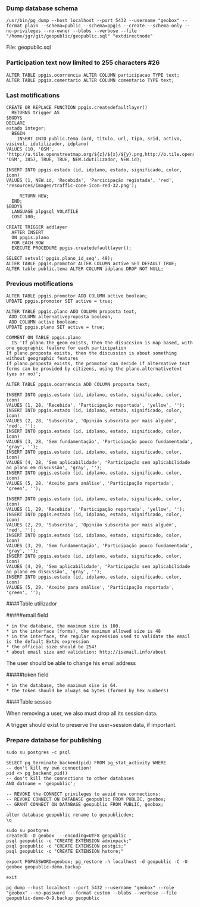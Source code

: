 ### Dump database schema

```
/usr/bin/pg_dump --host localhost --port 5432 --username "geobox" --format plain --schema=public --schema=ppgis --create --schema-only --no-privileges --no-owner --blobs --verbose --file "/home/jgr/git/geopublic/geopublic.sql" "extdirectnode"
```

File: geopublic.sql 

### Participation text now limited to 255 characters #26

```
ALTER TABLE ppgis.ocorrencia ALTER COLUMN participacao TYPE text;
ALTER TABLE ppgis.comentario ALTER COLUMN comentario TYPE text;
```

### Last motifications

```
CREATE OR REPLACE FUNCTION ppgis.createdefaultlayer()
  RETURNS trigger AS
$BODY$
DECLARE
estado integer;
  BEGIN
    INSERT INTO public.tema (ord, titulo, url, tipo, srid, activo, visivel, idutilizador, idplano)
VALUES (10, 'OSM', 'http://a.tile.openstreetmap.org/${z}/${x}/${y}.png,http://b.tile.openstreetmap.org/${z}/${x}/${y}.png,http://c.tile.openstreetmap.org/${z}/${x}/${y}.png',
'OSM', 3857, TRUE, TRUE, NEW.idutilizador, NEW.id);

INSERT INTO ppgis.estado (id, idplano, estado, significado, color, icon)
VALUES (1, NEW.id, 'Recebida', 'Parcicipação registada', 'red', 'resources/images/traffic-cone-icon-red-32.png');

     RETURN NEW;
  END;
$BODY$
  LANGUAGE plpgsql VOLATILE
  COST 100;

CREATE TRIGGER addlayer
  AFTER INSERT
  ON ppgis.plano
  FOR EACH ROW
  EXECUTE PROCEDURE ppgis.createdefaultlayer();
```

```
SELECT setval('ppgis.plano_id_seq', 49);
ALTER TABLE ppgis.promotor ALTER COLUMN active SET DEFAULT TRUE;
ALTER table public.tema ALTER COLUMN idplano DROP NOT NULL;
```
### Previous motifications

```
ALTER TABLE ppgis.promotor ADD COLUMN active boolean;
UPDATE ppgis.promotor SET active = true;

ALTER TABLE ppgis.plano ADD COLUMN proposta text,
 ADD COLUMN alternativeproposta boolean,
 ADD COLUMN active boolean;
UPDATE ppgis.plano SET active = true;

COMMENT ON TABLE ppgis.plano
  IS 'If plano.the_geom exists, then the disuccsion is map based, with one geographic feature for each participation
If plano.proposta exists, then the discussion is about something without geographic features
If plano.proposta exists, the promotor can decide if alternative text forms can be provided by citizens, using the plano.alternativetext (yes or no)';

ALTER TABLE ppgis.ocorrencia ADD COLUMN proposta text;

INSERT INTO ppgis.estado (id, idplano, estado, significado, color, icon)
VALUES (1, 28, 'Recebida', 'Participação reportada', 'yellow', '');
INSERT INTO ppgis.estado (id, idplano, estado, significado, color, icon)
VALUES (2, 28, 'Subscrita', 'Opinião subscrita por mais alguém', 'red', '');
INSERT INTO ppgis.estado (id, idplano, estado, significado, color, icon)
VALUES (3, 28, 'Sem fundamentação', 'Participação pouco fundamentada', 'gray', '');
INSERT INTO ppgis.estado (id, idplano, estado, significado, color, icon)
VALUES (4, 28, 'Sem aplicabilidade', 'Participação sem aplicabilidade ao plano em discussão', 'gray', '');
INSERT INTO ppgis.estado (id, idplano, estado, significado, color, icon)
VALUES (5, 28, 'Aceite para análise', 'Participação reportada', 'green', '');

INSERT INTO ppgis.estado (id, idplano, estado, significado, color, icon)
VALUES (1, 29, 'Recebida', 'Participação reportada', 'yellow', '');
INSERT INTO ppgis.estado (id, idplano, estado, significado, color, icon)
VALUES (2, 29, 'Subscrita', 'Opinião subscrita por mais alguém', 'red', '');
INSERT INTO ppgis.estado (id, idplano, estado, significado, color, icon)
VALUES (3, 29, 'Sem fundamentação', 'Participação pouco fundamentada', 'gray', '');
INSERT INTO ppgis.estado (id, idplano, estado, significado, color, icon)
VALUES (4, 29, 'Sem aplicabilidade', 'Participação sem aplicabilidade ao plano em discussão', 'gray', '');
INSERT INTO ppgis.estado (id, idplano, estado, significado, color, icon)
VALUES (5, 29, 'Aceite para análise', 'Participação reportada', 'green', '');
```

####Table utilizador

#####email field

    * in the database, the maximum size is 100.
    * in the interface (forms), the maximum allowed size is 48
    * in the interface, the regular expression used to validate the email is the default ExtJs expression
    * the official size should be 254!
    * about email size and validation: http://isemail.info/about

The user should be able to change his email address

#####token field

    * in the database, the maximum sise is 64.
    * the token should be always 64 bytes (formed by hex numbers)
    
####Table sessao

When removing a user, we also must drop all its session data.

A trigger should exist to preserve the user+session data, if important.

### Prepare database for publishing

```
sudo su postgres -c psql

SELECT pg_terminate_backend(pid) FROM pg_stat_activity WHERE
-- don't kill my own connection!
pid <> pg_backend_pid()
-- don't kill the connections to other databases
AND datname = 'geopublic';

-- REVOKE the CONNECT privileges to avoid new connections:
-- REVOKE CONNECT ON DATABASE geopublic FROM PUBLIC, geobox;
-- GRANT CONNECT ON DATABASE geopublic FROM PUBLIC, geobox;

alter database geopublic rename to geopublicdev;
\q

sudo su postgres
createdb -O geobox  --encoding=UTF8 geopublic
psql geopublic -c "CREATE EXTENSION adminpack;"
psql geopublic -c "CREATE EXTENSION postgis;"
psql geopublic -c "CREATE EXTENSION hstore;"

export PGPASSWORD=geobox; pg_restore -h localhost -d geopublic -C -U geobox geopublic-demo.backup

exit

pg_dump --host localhost --port 5432 --username "geobox" --role "geobox" --no-password  --format custom --blobs --verbose --file geopublic-demo-0-9.backup geopublic


```
